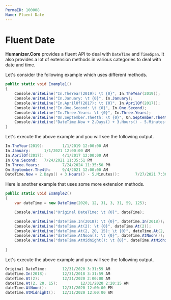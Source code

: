 ```yaml
---
PermaID: 100008
Name: Fluent Date
---
```


# Fluent Date

**Humanizer.Core** provides a fluent API to deal with `DateTime` and `TimeSpan`. It also provides a lot of extension methods in various categories to deal with date and time. 

Let's consider the following example which uses different methods.

```csharp
public static void Example1()
{
    Console.WriteLine("In.TheYear(2019): \t {0}", In.TheYear(2019));
    Console.WriteLine("In.January: \t {0}", In.January);
    Console.WriteLine("In.AprilOf(2017): \t {0}", In.AprilOf(2017));
    Console.WriteLine("In.One.Second: \t {0}", In.One.Second);
    Console.WriteLine("In.Three.Years: \t {0}", In.Three.Years);
    Console.WriteLine("On.September.The4th: \t {0}", On.September.The4th);
    Console.WriteLine("DateTime.Now + 2.Days() + 3.Hours() - 5.Minutes(): \t {0}", DateTime.Now + 2.Days() + 3.Hours() - 5.Minutes());
}
```

Let's execute the above example and you will see the following output.

```csharp
In.TheYear(2019):        1/1/2019 12:00:00 AM
In.January:      1/1/2021 12:00:00 AM
In.AprilOf(2017):        4/1/2017 12:00:00 AM
In.One.Second:   7/24/2021 11:35:51 PM
In.Three.Years:          7/24/2024 11:35:50 PM
On.September.The4th:     9/4/2021 12:00:00 AM
DateTime.Now + 2.Days() + 3.Hours() - 5.Minutes():       7/27/2021 7:30:50 AM
```

Here is another example that uses some more extension methods.

```csharp
public static void Example2()
{
    var dateTime = new DateTime(2020, 12, 31, 3, 31, 59, 125);

    Console.WriteLine("Original DateTime: \t {0}", dateTime);

    Console.WriteLine("dateTime.In(2018): \t {0}", dateTime.In(2018));
    Console.WriteLine("dateTime.At(2): \t {0}", dateTime.At(2));
    Console.WriteLine("dateTime.At(2, 20, 15): \t {0}", dateTime.At(2, 20, 15));
    Console.WriteLine("dateTime.AtNoon(): \t {0}", dateTime.AtNoon());
    Console.WriteLine("dateTime.AtMidnight(): \t {0}", dateTime.AtMidnight());
    
}
```

Let's execute the above example and you will see the following output.

```csharp
Original DateTime:       12/31/2020 3:31:59 AM
dateTime.In(2018):       12/31/2018 3:31:59 AM
dateTime.At(2):          12/31/2020 2:00:00 AM
dateTime.At(2, 20, 15):          12/31/2020 2:20:15 AM
dateTime.AtNoon():       12/31/2020 12:00:00 PM
dateTime.AtMidnight():   12/31/2020 12:00:00 AM
```